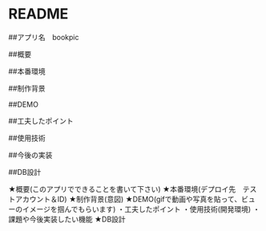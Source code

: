 # README

##アプリ名　bookpic  

##概要  

##本番環境  

##制作背景  

##DEMO  

##工夫したポイント  

##使用技術  

##今後の実装  

##DB設計



★概要(このアプリでできることを書いて下さい)
★本番環境(デプロイ先　テストアカウント＆ID)
★制作背景(意図)
★DEMO(gifで動画や写真を貼って、ビューのイメージを掴んでもらいます)
・工夫したポイント
・使用技術(開発環境)
・課題や今後実装したい機能
★DB設計
